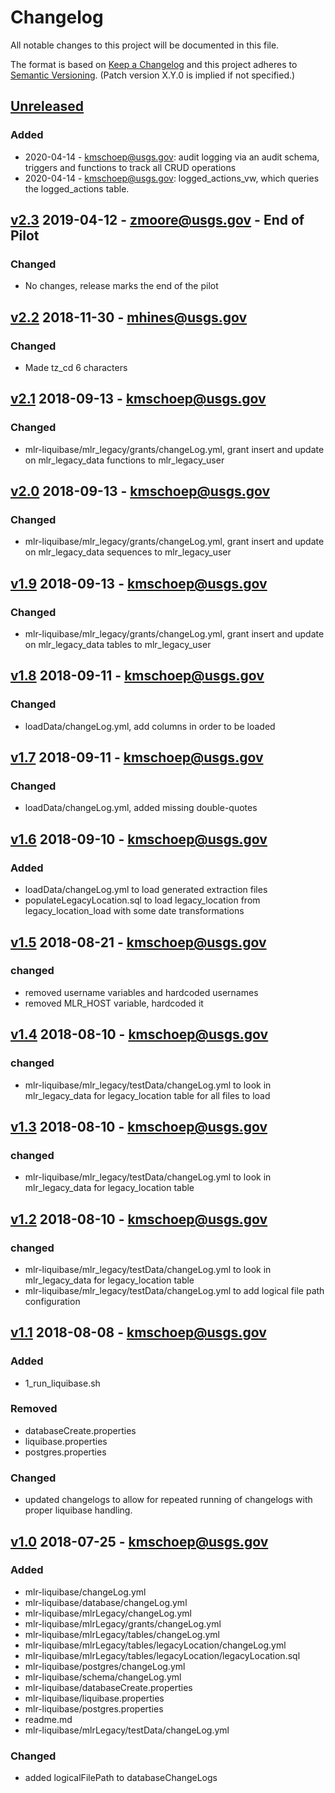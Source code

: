 # Changelog
All notable changes to this project will be documented in this file.

The format is based on [Keep a Changelog](http://keepachangelog.com/en/1.0.0/)
and this project adheres to [Semantic Versioning](http://semver.org/spec/v2.0.0.html). (Patch version X.Y.0 is implied if not specified.)

## [Unreleased]
### Added
- 2020-04-14 - kmschoep@usgs.gov: audit logging via an audit schema, triggers and functions to track all CRUD operations
- 2020-04-14 - kmschoep@usgs.gov: logged_actions_vw, which queries the logged_actions table.

## [v2.3] 2019-04-12 - zmoore@usgs.gov - End of Pilot
### Changed
- No changes, release marks the end of the pilot

## [v2.2] 2018-11-30 - mhines@usgs.gov
### Changed
- Made tz_cd 6 characters

## [v2.1] 2018-09-13 - kmschoep@usgs.gov
### Changed
- mlr-liquibase/mlr_legacy/grants/changeLog.yml, grant insert and update on mlr_legacy_data functions to mlr_legacy_user

## [v2.0] 2018-09-13 - kmschoep@usgs.gov
### Changed
- mlr-liquibase/mlr_legacy/grants/changeLog.yml, grant insert and update on mlr_legacy_data sequences to mlr_legacy_user

## [v1.9] 2018-09-13 - kmschoep@usgs.gov
### Changed
- mlr-liquibase/mlr_legacy/grants/changeLog.yml, grant insert and update on mlr_legacy_data tables to mlr_legacy_user

## [v1.8] 2018-09-11 - kmschoep@usgs.gov
### Changed
- loadData/changeLog.yml, add columns in order to be loaded

## [v1.7] 2018-09-11 - kmschoep@usgs.gov
### Changed
- loadData/changeLog.yml, added missing double-quotes

## [v1.6] 2018-09-10 - kmschoep@usgs.gov
### Added
- loadData/changeLog.yml to load generated extraction files
- populateLegacyLocation.sql to load legacy_location from legacy_location_load with some date transformations

## [v1.5] 2018-08-21 - kmschoep@usgs.gov
### changed
- removed username variables and hardcoded usernames
- removed MLR_HOST variable, hardcoded it

## [v1.4] 2018-08-10 - kmschoep@usgs.gov
### changed
- mlr-liquibase/mlr_legacy/testData/changeLog.yml to look in mlr_legacy_data for legacy_location table for all files to load

## [v1.3] 2018-08-10 - kmschoep@usgs.gov
### changed
- mlr-liquibase/mlr_legacy/testData/changeLog.yml to look in mlr_legacy_data for legacy_location table

## [v1.2] 2018-08-10 - kmschoep@usgs.gov
### changed
- mlr-liquibase/mlr_legacy/testData/changeLog.yml to look in mlr_legacy_data for legacy_location table
- mlr-liquibase/mlr_legacy/testData/changeLog.yml to add logical file path configuration

## [v1.1] 2018-08-08 - kmschoep@usgs.gov
### Added
- 1_run_liquibase.sh

### Removed
- databaseCreate.properties
- liquibase.properties
- postgres.properties

### Changed
- updated changelogs to allow for repeated running of changelogs with proper liquibase handling.

## [v1.0] 2018-07-25 - kmschoep@usgs.gov
### Added
- mlr-liquibase/changeLog.yml
- mlr-liquibase/database/changeLog.yml 
- mlr-liquibase/mlrLegacy/changeLog.yml
- mlr-liquibase/mlrLegacy/grants/changeLog.yml
- mlr-liquibase/mlrLegacy/tables/changeLog.yml
- mlr-liquibase/mlrLegacy/tables/legacyLocation/changeLog.yml
- mlr-liquibase/mlrLegacy/tables/legacyLocation/legacyLocation.sql
- mlr-liquibase/postgres/changeLog.yml
- mlr-liquibase/schema/changeLog.yml
- mlr-liquibase/databaseCreate.properties
- mlr-liquibase/liquibase.properties
- mlr-liquibase/postgres.properties
- readme.md
- mlr-liquibase/mlrLegacy/testData/changeLog.yml

### Changed
- added logicalFilePath to databaseChangeLogs

[Unreleased]: https://github.com/USGS-CIDA/mlr-legacy-liquibase/compare/v2.3...master
[v2.3]: https://github.com/USGS-CIDA/mlr-legacy-liquibase/compare/v2.2...v2.3
[v2.2]: https://github.com/USGS-CIDA/mlr-legacy-liquibase/compare/v2.1...v2.2
[v2.1]: https://github.com/USGS-CIDA/mlr-legacy-liquibase/compare/v2.0...v2.1
[v2.0]: https://github.com/USGS-CIDA/mlr-legacy-liquibase/compare/v1.9...v2.0
[v1.9]: https://github.com/USGS-CIDA/mlr-legacy-liquibase/compare/v1.8...v1.9
[v1.8]: https://github.com/USGS-CIDA/mlr-legacy-liquibase/compare/v1.7...v1.8
[v1.7]: https://github.com/USGS-CIDA/mlr-legacy-liquibase/compare/v1.6...v1.7
[v1.6]: https://github.com/USGS-CIDA/mlr-legacy-liquibase/compare/v1.5...v1.6
[v1.5]: https://github.com/USGS-CIDA/mlr-legacy-liquibase/compare/v1.4...v1.5
[v1.4]: https://github.com/USGS-CIDA/mlr-legacy-liquibase/compare/v1.3...v1.4
[v1.3]: https://github.com/USGS-CIDA/mlr-legacy-liquibase/compare/v1.2...v1.3
[v1.2]: https://github.com/USGS-CIDA/mlr-legacy-liquibase/compare/v1.1...v1.2
[v1.1]: https://github.com/USGS-CIDA/mlr-legacy-liquibase/compare/v1.0...v1.1
[v1.0]: https://github.com/USGS-CIDA/mlr-legacy-liquibase/releases/tag/v1.0